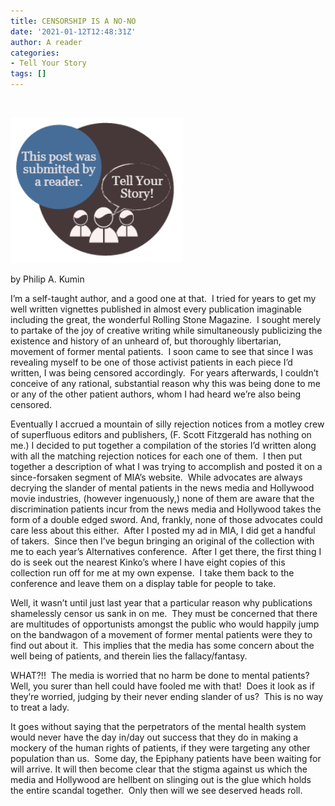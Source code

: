 ```yaml
---
title: CENSORSHIP IS A NO-NO
date: '2021-01-12T12:48:31Z'
author: A reader
categories:
- Tell Your Story
tags: []
---
```


<span style="font-weight: 400;">                                            </span>

<img class="alignnone wp-image-1519" src="/images/tell-your-story.png" alt="This post was submitted by a reader." width="275" height="233" />

by Philip A. Kumin

<span style="font-weight: 400;">I’m a self-taught author, and a good one at that.  I tried for years to get my well written vignettes published in almost every publication imaginable including the great, the wonderful Rolling Stone Magazine.  I sought merely to partake of the joy of creative writing while simultaneously publicizing the existence and history of an unheard of, but thoroughly libertarian, movement of former mental patients.  I soon came to see that since I was revealing myself to be one of those activist patients in each piece I’d written, I was being censored accordingly.  For years afterwards, I couldn’t conceive of any rational, substantial reason why this was being done to me or any of the other patient authors, whom I had heard we’re also being censored.</span>

<span style="font-weight: 400;">Eventually I accrued a mountain of silly rejection notices from a motley crew of superfluous editors and publishers, (F. Scott Fitzgerald has nothing on me.) I decided to put together a compilation of the stories I’d written along with all the matching rejection notices for each one of them.  I then put together a description of what I was trying to accomplish and posted it on a since-forsaken segment of MIA’s website.  While advocates are always decrying the slander of mental patients in the news media and Hollywood movie industries, (however ingenuously,) none of them are aware that the discrimination patients incur from the news media and Hollywood takes the form of a double edged sword. And, frankly, none of those advocates could care less about this either.  After I posted my ad in MIA, I did get a handful of takers.  Since then I’ve begun bringing an original of the collection with me to each year’s Alternatives conference.  After I get there, the first thing I do is seek out the nearest Kinko’s where I have eight copies of this collection run off for me at my own expense.  I take them back to the conference and leave them on a display table for people to take.</span>

<span style="font-weight: 400;">Well, it wasn’t until just last year that a particular reason why publications shamelessly censor us sank in on me.  They must be concerned that there are multitudes of opportunists amongst the public who would happily jump on the bandwagon of a movement of former mental patients were they to find out about it.  This implies that the media has some concern about the well being of patients, and therein lies the fallacy/fantasy.</span>

<span style="font-weight: 400;">WHAT?!!  The media is worried that no harm be done to mental patients?  Well, you surer than hell could have fooled me with that!  Does it look as if they’re worried, judging by their never ending slander of us?  This is no way to treat a lady.</span>

<span style="font-weight: 400;">It goes without saying that the perpetrators of the mental health system would never have the day in/day out success that they do in making a mockery of the human rights of patients, if they were targeting any other population than us.  Some day, the Epiphany patients have been waiting for will arrive. It will then become clear that the stigma against us which the media and Hollywood are hellbent on slinging out is the glue which holds the entire scandal together.  Only then will we see deserved heads roll.</span>

&nbsp;

&nbsp;